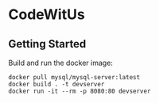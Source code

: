 # CodeWitUs


## Getting Started

Build and run the docker image:

```
docker pull mysql/mysql-server:latest
docker build . -t devserver
docker run -it --rm -p 8080:80 devserver
```